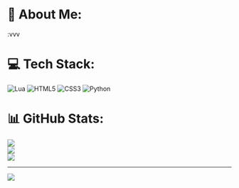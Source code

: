 # 💫 About Me:
:vvv

# 💻 Tech Stack:
![Lua](https://img.shields.io/badge/lua-%232C2D72.svg?style=for-the-badge&logo=lua&logoColor=white) ![HTML5](https://img.shields.io/badge/html5-%23E34F26.svg?style=for-the-badge&logo=html5&logoColor=white) ![CSS3](https://img.shields.io/badge/css3-%231572B6.svg?style=for-the-badge&logo=css3&logoColor=white) ![Python](https://img.shields.io/badge/python-3670A0?style=for-the-badge&logo=python&logoColor=ffdd54)
# 📊 GitHub Stats:
![](https://github-readme-stats.vercel.app/api?username=CarlDV&theme=dark&hide_border=false&include_all_commits=true&count_private=true)<br/>
![](https://nirzak-streak-stats.vercel.app/?user=CarlDV&theme=dark&hide_border=false)<br/>
![](https://github-readme-stats.vercel.app/api/top-langs/?username=CarlDV&theme=dark&hide_border=false&include_all_commits=true&count_private=true&layout=compact)

---
[![](https://visitcount.itsvg.in/api?id=CarlDV&icon=0&color=0)](https://visitcount.itsvg.in)

<!-- Proudly created with GPRM ( https://gprm.itsvg.in ) -->
